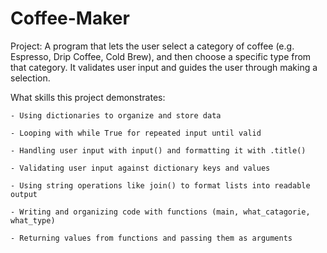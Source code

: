 # Coffee-Maker

Project: 
 A program that lets the user select a category of coffee 
 (e.g. Espresso, Drip Coffee, Cold Brew), and then choose a specific type from that category. 
 It validates user input and guides the user through making a selection.

What skills this project demonstrates:

    - Using dictionaries to organize and store data

    - Looping with while True for repeated input until valid

    - Handling user input with input() and formatting it with .title()

    - Validating user input against dictionary keys and values

    - Using string operations like join() to format lists into readable output

    - Writing and organizing code with functions (main, what_catagorie, what_type)

    - Returning values from functions and passing them as arguments
